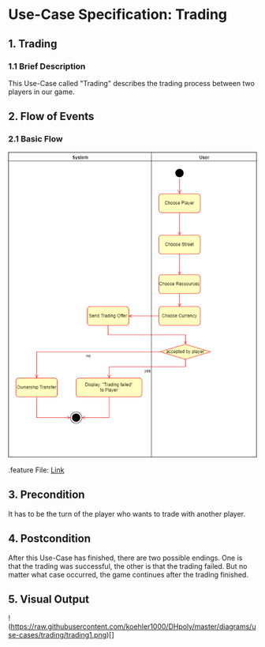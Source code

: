 # Use-Case Specification: Trading

## 1. Trading

### 1.1 Brief Description

This Use-Case called "Trading" describes the trading process between two players in our game.

## 2. Flow of Events

### 2.1 Basic Flow

![Trading Use-Case-Diagram](https://raw.githubusercontent.com/koehler1000/DHpoly/master/diagrams/use-cases/Trading_UCD.png)

.feature File: [Link]( https://github.com/koehler1000/DHpoly/blob/master/cucumber-test/trading.feature)



## 3. Precondition

It has to be the turn of the player who wants to trade with another player.

## 4. Postcondition

After this Use-Case has finished, there are two possible endings. One is that the trading was successful, the other is that the trading failed. But no matter what case occurred, the game continues after the trading finished.

## 5. Visual Output

!(https://raw.githubusercontent.com/koehler1000/DHpoly/master/diagrams/use-cases/trading/trading1.png)[]
